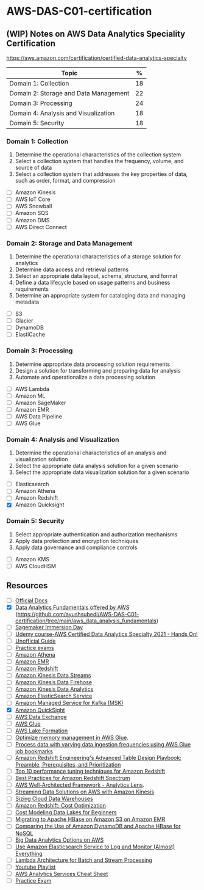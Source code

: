 # AWS-DAS-C01-certification
## (WIP) Notes on AWS Data Analytics Speciality Certification

https://aws.amazon.com/certification/certified-data-analytics-specialty

| Topic                                 | %  |
| ------------------------------------- | -- |
| Domain 1: Collection                  | 18 |
| Domain 2: Storage and Data Management | 22 |
| Domain 3: Processing                  | 24 |
| Domain 4: Analysis and Visualization  | 18 |
| Domain 5: Security                    | 18 |


### Domain 1: Collection
1. Determine the operational characteristics of the collection system
2. Select a collection system that handles the frequency, volume, and source of data
3. Select a collection system that addresses the key properties of data, such as order, format, and compression

- [ ] Amazon Kinesis
- [ ] AWS IoT Core
- [ ] AWS Snowball
- [ ] Amazon SQS
- [ ] Amazon DMS
- [ ] AWS Direct Connect

### Domain 2: Storage and Data Management
1. Determine the operational characteristics of a storage solution for analytics
2. Determine data access and retrieval patterns
3. Select an appropriate data layout, schema, structure, and format
4. Define a data lifecycle based on usage patterns and business requirements
5. Determine an appropriate system for cataloging data and managing metadata

- [ ] S3
- [ ] Glacier
- [ ] DynamoDB
- [ ] ElastiCache 

### Domain 3: Processing
1. Determine appropriate data processing solution requirements
2. Design a solution for transforming and preparing data for analysis
3. Automate and operationalize a data processing solution

- [ ] AWS Lambda
- [ ] Amazon ML
- [ ] Amazon SageMaker
- [ ] Amazon EMR
- [ ] AWS Data Pipeline
- [ ] AWS Glue

### Domain 4: Analysis and Visualization
1. Determine the operational characteristics of an analysis and visualization solution
2. Select the appropriate data analysis solution for a given scenario
3. Select the appropriate data visualization solution for a given scenario

- [ ] Elasticsearch
- [ ] Amazon Athena
- [ ] Amazon Redshift
- [x] Amazon Quicksight

### Domain 5: Security
1. Select appropriate authentication and authorization mechanisms
2. Apply data protection and encryption techniques
3. Apply data governance and compliance controls

- [ ] Amazon KMS
- [ ] AWS CloudHSM

## Resources

- [ ] [Official Docs](https://docs.aws.amazon.com/)
- [x] [Data Analytics Fundamentals offered by AWS](https://www.aws.training/Details/eLearning?id=35364) (https://github.com/ayushsubedi/AWS-DAS-C01-certification/tree/main/aws_data_analysis_fundamentals)
- [ ] [Sagemaker Immersion Day](https://sagemaker-immersionday.workshop.aws/en/) 
- [ ] [Udemy course-AWS Certified Data Analytics Specialty 2021 - Hands On!](https://www.udemy.com/course/aws-data-analytics/)
- [ ] [Unofficial Guide](https://awsmaniac.com/the-unofficial-guide-to-aws-certified-data-analytics-specialty-exam/)
- [ ] [Practice exams](https://www.whizlabs.com/aws-certified-data-analytics-specialty/practice-tests/)
- [ ] [Amazon Athena](https://aws.amazon.com/athena/faqs/)
- [ ] [Amazon EMR](https://aws.amazon.com/emr/faqs/)
- [ ] [Amazon Redshift](https://aws.amazon.com/redshift/faqs/)
- [ ] [Amazon Kinesis Data Streams](https://aws.amazon.com/kinesis/data-streams/faqs/)
- [ ] [Amazon Kinesis Data Firehose](https://aws.amazon.com/kinesis/data-firehose/faqs/)
- [ ] [Amazon Kinesis Data Analytics](https://aws.amazon.com/kinesis/data-analytics/faqs/)
- [ ] [Amazon ElasticSearch Service](https://aws.amazon.com/elasticsearch-service/faqs/)
- [ ] [Amazon Managed Service for Kafka (MSK)](https://aws.amazon.com/msk/faqs/)
- [x] [Amazon QuickSight](https://aws.amazon.com/quicksight/resources/faqs/)
- [ ] [AWS Data Exchange](https://aws.amazon.com/data-exchange/faqs/)
- [ ] [AWS Glue](https://aws.amazon.com/glue/faqs/)
- [ ] [AWS Lake Formation](https://aws.amazon.com/lake-formation/faqs/)
- [ ] [Optimize memory management in AWS Glue](https://aws.amazon.com/blogs/big-data/optimize-memory-management-in-aws-glue/).
- [ ] [Process data with varying data ingestion frequencies using AWS Glue job bookmarks](https://aws.amazon.com/blogs/big-data/process-data-with-varying-data-ingestion-frequencies-using-aws-glue-job-bookmarks)
- [ ] [Amazon Redshift Engineering's Advanced Table Design Playbook: Preamble, Prerequisites, and Prioritization](https://aws.amazon.com/blogs/big-data/amazon-redshift-engineerings-advanced-table-design-playbook-preamble-prerequisites-and-prioritization/)
- [ ] [Top 10 performance tuning techniques for Amazon Redshift](https://aws.amazon.com/blogs/big-data/top-10-performance-tuning-techniques-for-amazon-redshift)
- [ ] [Best Practices for Amazon Redshift Spectrum](https://aws.amazon.com/blogs/big-data/10-best-practices-for-amazon-redshift-spectrum)
- [ ] [AWS Well-Architected Framework - Analytics Lens](https://d1.awsstatic.com/whitepapers/architecture/wellarchitected-Analytics-Lens.pdf).
- [ ] [Streaming Data Solutions on AWS with Amazon Kinesis](https://d1.awsstatic.com/whitepapers/whitepaper-streaming-data-solutions-on-aws-with-amazon-kinesis.pdf)
- [ ] [Sizing Cloud Data Warehouses](https://d1.awsstatic.com/whitepapers/Size-Cloud-Data-Warehouse-on-AWS.pdf)
- [ ] [Amazon Redshift: Cost Optimization](https://d1.awsstatic.com/whitepapers/amazon-redshift-cost-optimization.pdf)
- [ ] [Cost Modeling Data Lakes for Beginners](https://d1.awsstatic.com/whitepapers/cost-modeling-data-lakes.pdf)
- [ ] [Migrating to Apache HBase on Amazon S3 on Amazon EMR](https://d1.awsstatic.com/whitepapers/Migrating_to_Apache_Hbase_on_Amazon_S3_on_Amazon_EMR.pdf)
- [ ] [Comparing the Use of Amazon DynamoDB and Apache HBase for NoSQL](https://d1.awsstatic.com/whitepapers/AWS_Comparing_the_Use_of_DynamoDB_and_HBase_for_NoSQL.pdf)
- [ ] [Big Data Analytics Options on AWS](https://d1.awsstatic.com/whitepapers/Big_Data_Analytics_Options_on_AWS.pdf)
- [ ] [Use Amazon Elasticsearch Service to Log and Monitor (Almost) Everything](https://d1.awsstatic.com/whitepapers/whitepaper-use-amazon-elasticsearch-to-log-and-monitor-almost-everything.pdf)
- [ ] [Lambda Architecture for Batch and Stream Processing](https://d1.awsstatic.com/whitepapers/lambda-architecure-on-for-batch-aws.pdf)
- [ ] [Youtube Playlist](https://www.youtube.com/watch?v=TAkcRD6OxPw&list=PLCRlJJDoP5o91Gaj9yq2HIw2CTofIQ4TY)
- [ ] [AWS Analytics Services Cheat Sheet](https://jayendrapatil.com/aws-certification-analytics-services-cheat-sheet/)
- [ ] [Practice Exam](https://www.braincert.com/course/26478-AWS-Certified-Data-Analytics-Specialty-Practice-Exams)
